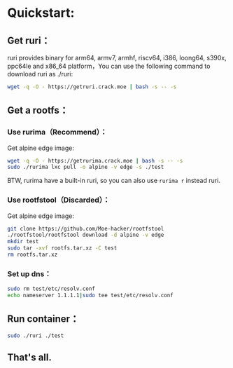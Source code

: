 # Quickstart:
## Get ruri：
ruri provides binary for arm64, armv7, armhf, riscv64, i386, loong64, s390x, ppc64le and x86_64 platform，You can use the following command to download ruri as ./ruri:       
```sh
wget -q -O - https://getruri.crack.moe | bash -s -- -s
```
## Get a rootfs：
### Use rurima（Recommend）：
Get alpine edge image:     
```sh
wget -q -O - https://getrurima.crack.moe | bash -s -- -s
sudo ./rurima lxc pull -o alpine -v edge -s ./test 
```
BTW, rurima have a built-in ruri, so you can also use `rurima r` instead ruri.           
### Use rootfstool（Discarded）：
Get alpine edge image:      
```sh
git clone https://github.com/Moe-hacker/rootfstool
./rootfstool/rootfstool download -d alpine -v edge
mkdir test
sudo tar -xvf rootfs.tar.xz -C test
rm rootfs.tar.xz
```
### Set up dns：
```sh
sudo rm test/etc/resolv.conf
echo nameserver 1.1.1.1|sudo tee test/etc/resolv.conf
```
## Run container：
```sh
sudo ./ruri ./test
```
## That's all.